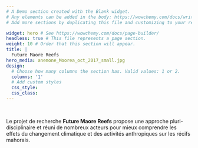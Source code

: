 ```yaml
---
# A Demo section created with the Blank widget.
# Any elements can be added in the body: https://wowchemy.com/docs/writing-markdown-latex/
# Add more sections by duplicating this file and customizing to your requirements.

widget: hero # See https://wowchemy.com/docs/page-builder/
headless: true # This file represents a page section.
weight: 10 # Order that this section will appear.
title: |
  Future Maore Reefs
hero_media: anemone_Moorea_oct_2017_small.jpg
design:
  # Choose how many columns the section has. Valid values: 1 or 2.
  columns: '1'
  # Add custom styles
  css_style:
  css_class:
---
```


<br>

Le projet de recherche **Future Maore Reefs** propose une approche pluri-disciplinaire et réuni de nombreux acteurs pour mieux comprendre les effets du changement climatique et des activités anthropiques sur les récifs mahorais.
